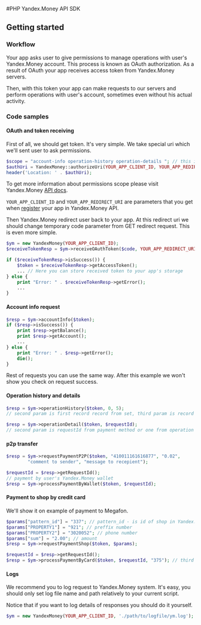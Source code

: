 #PHP Yandex.Money API SDK

## Getting started

### Workflow

Your app asks user to give permissions to manage operations with user's Yandex.Money account. This process is known as
OAuth authorization. As a result of OAuth your app receives access token from Yandex.Money servers.  

Then, with this token your app can make requests to our servers and perform operations with user's account, sometimes even without
his actual activity.

### Code samples

#### OAuth and token receiving

First of all, we should get token. It's very simple. We take special uri which we'll sent user to ask permissions.

```php
$scope = "account-info operation-history operation-details "; // this is scope of permissions
$authUri = YandexMoney::authorizeUri(YOUR_APP_CLIENT_ID, YOUR_APP_REDIRECT_URI, $scope);
header('Location: ' . $authUri);
```

To get more information about permissions scope please visit Yandex.Money [API docs](http://api.yandex.com/money/doc/dg/concepts/protocol-rights.xml).

`YOUR_APP_CLIENT_ID` and `YOUR_APP_REDIRECT_URI` are parameters that you get when [register](https://sp-money.yandex.ru/myservices/new.xml) your app in Yandex.Money API.

Then Yandex.Money redirect user back to your app. At this redirect uri we should change temporary code parameter from
GET redirect request. This is even more simple.

```php
$ym = new YandexMoney(YOUR_APP_CLIENT_ID);
$receiveTokenResp = $ym->receiveOAuthToken($code, YOUR_APP_REDIRECT_URI, YOUR_APP_CLIENT_SECRET);

if ($receiveTokenResp->isSuccess()) {
    $token = $receiveTokenResp->getAccessToken();
    ... // Here you can store received token to your app's storage
} else {
    print "Error: " . $receiveTokenResp->getError();
    ...
}
```

#### Account info request

```php
$resp = $ym->accountInfo($token);
if ($resp->isSuccess()) {
    print $resp->getBalance();
    print $resp->getAccount();
    ...
} else {
    print "Error: " . $resp->getError();
    die();
}
```

Rest of requests you can use the same way. After this example we won't show you check on request success.

#### Operation history and details

```php
$resp = $ym->operationHistory($token, 0, 5); 
// second param is first record record from set, third param is record count

$resp = $ym->operationDetail($token, $requestId); 
// second param is requestId from payment method or one from operation hisory
```

#### p2p transfer

```php
$resp = $ym->requestPaymentP2P($token, "410011161616877", "0.02", 
        "comment to sender", "message to recepient");

$requestId = $resp->getRequestId();
// payment by user's Yandex.Money wallet
$resp = $ym->processPaymentByWallet($token, $requestId); 
```

#### Payment to shop by credit card

We'll show it on example of payment to Megafon.

```php
$params["pattern_id"] = "337"; // pattern_id - is id of shop in Yandex.Money.
$params["PROPERTY1"] = "921"; // preffix number
$params["PROPERTY2"] = "3020052"; // phone number
$params["sum"] = "2.00"; // amount
$resp = $ym->requestPaymentShop($token, $params);

$requestId = $resp->getRequestId();
$resp = $ym->processPaymentByCard($token, $requestId, "375"); // third param is cvc of user's credit card
```

#### Logs

We recommend you to log request to Yandex.Money system. It's easy, you should only set log file name and path relatively to your current script.

Notice that if you want to log details of responses you should do it yourself.

```php
$ym = new YandexMoney(YOUR_APP_CLIENT_ID, './path/to/logfile/ym.log');
```
